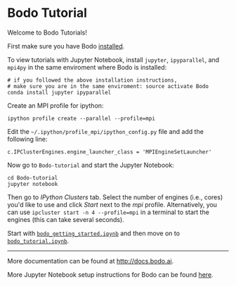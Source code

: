 # Bodo Tutorial
Welcome to Bodo Tutorials!

First make sure you have Bodo [installed](http://docs.bodo.ai/latest/source/install.html).

To view tutorials with Jupyter Notebook, install `jupyter`, `ipyparallel`, and `mpi4py` in the same enviroment where Bodo is installed:

    # if you followed the above installation instructions, 
    # make sure you are in the same enviroment: source activate Bodo 
    conda install jupyter ipyparallel

Create an MPI profile for ipython:

    ipython profile create --parallel --profile=mpi

Edit the `~/.ipython/profile_mpi/ipython_config.py` file
and add the following line:

    c.IPClusterEngines.engine_launcher_class = 'MPIEngineSetLauncher'

Now go to `Bodo-tutorial` and start the Jupyter Notebook:

    cd Bodo-tutorial
    jupyter notebook

Then go to *IPython Clusters* tab. Select the
number of engines (i.e., cores) you'd like to use and click *Start* next to the
*mpi* profile. Alternatively, you can use `ipcluster start -n 4 --profile=mpi`
in a terminal to start the engines (this can take several seconds).

Start with [`bodo_getting_started.ipynb`](https://github.com/Bodo-inc/Bodo-tutorial/blob/master/bodo_getting_started.ipynb) 
and then move on to [`bodo_tutorial.ipynb`](https://github.com/Bodo-inc/Bodo-tutorial/blob/master/bodo_tutorial.ipynb).

_________________________
More documentation can be found at http://docs.bodo.ai.

More Jupyter Notebook setup instructions for Bodo can be found [here](http://docs.bodo.ai/dev/source/jupyter.html).
